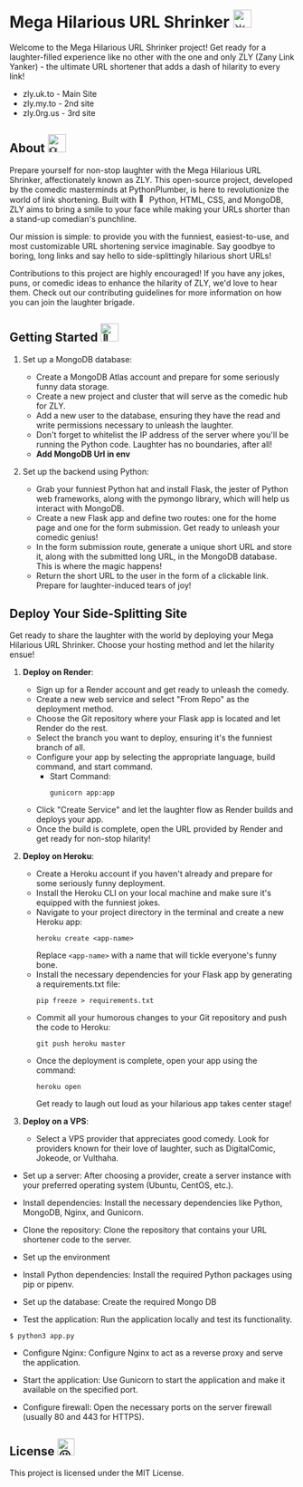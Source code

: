 # Mega Hilarious URL Shrinker <img src="https://fonts.gstatic.com/s/e/notoemoji/latest/1f4a5/512.gif" alt="💥" width="32" height="32">

Welcome to the Mega Hilarious URL Shrinker project! Get ready for a laughter-filled experience like no other with the one and only ZLY (Zany Link Yanker) - the ultimate URL shortener that adds a dash of hilarity to every link!

- zly.uk.to  - Main Site
- zly.my.to  - 2nd site
- zly.0rg.us - 3rd site

## About <img src="https://fonts.gstatic.com/s/e/notoemoji/latest/1f4a1/512.gif" alt="💡" width="32" height="32">

Prepare yourself for non-stop laughter with the Mega Hilarious URL Shrinker, affectionately known as ZLY. This open-source project, developed by the comedic masterminds at PythonPlumber, is here to revolutionize the world of link shortening. Built with <img src="https://fonts.gstatic.com/s/e/notoemoji/latest/1f40d/512.gif" alt="🐍" width="15" height="15"> Python, HTML, CSS, and MongoDB, ZLY aims to bring a smile to your face while making your URLs shorter than a stand-up comedian's punchline.

Our mission is simple: to provide you with the funniest, easiest-to-use, and most customizable URL shortening service imaginable. Say goodbye to boring, long links and say hello to side-splittingly hilarious short URLs!

Contributions to this project are highly encouraged! If you have any jokes, puns, or comedic ideas to enhance the hilarity of ZLY, we'd love to hear them. Check out our contributing guidelines for more information on how you can join the laughter brigade.

## Getting Started <img src="https://fonts.gstatic.com/s/e/notoemoji/latest/1f31f/512.gif" alt="🌟" width="32" height="32">

1. Set up a MongoDB database:
   - Create a MongoDB Atlas account and prepare for some seriously funny data storage.
   - Create a new project and cluster that will serve as the comedic hub for ZLY.
   - Add a new user to the database, ensuring they have the read and write permissions necessary to unleash the laughter.
   - Don't forget to whitelist the IP address of the server where you'll be running the Python code. Laughter has no boundaries, after all!
   - **Add MongoDB Url in env**

2. Set up the backend using Python:
   - Grab your funniest Python hat and install Flask, the jester of Python web frameworks, along with the pymongo library, which will help us interact with MongoDB.
   - Create a new Flask app and define two routes: one for the home page and one for the form submission. Get ready to unleash your comedic genius!
   - In the form submission route, generate a unique short URL and store it, along with the submitted long URL, in the MongoDB database. This is where the magic happens!
   - Return the short URL to the user in the form of a clickable link. Prepare for laughter-induced tears of joy!

## Deploy Your Side-Splitting Site

Get ready to share the laughter with the world by deploying your Mega Hilarious URL Shrinker. Choose your hosting method and let the hilarity ensue!

1. **Deploy on Render**:
   - Sign up for a Render account and get ready to unleash the comedy.
   - Create a new web service and select "From Repo" as the deployment method.
   - Choose the Git repository where your Flask app is located and let Render do the rest.
   - Select the branch you want to deploy, ensuring it's the funniest branch of all.
   - Configure your app by selecting the appropriate language, build command, and start command.
     - Start Command:
       ```
       gunicorn app:app
       ```
   - Click "Create Service" and let the laughter flow as Render builds and deploys your app.
   - Once the build is complete, open the URL provided by Render and get ready for non-stop hilarity!

2. **Deploy on Heroku**:
   - Create a Heroku account if you haven't already and prepare for some seriously funny deployment.
   - Install the Heroku CLI on your local machine and make sure it's equipped with the funniest jokes.
   - Navigate to your project directory in the terminal and create a new Heroku app:
     ```
     heroku create <app-name>
     ```
     Replace `<app-name>` with a name that will tickle everyone's funny bone.
   - Install the necessary dependencies for your Flask app by generating a requirements.txt file:
     ```
     pip freeze > requirements.txt
     ```
   - Commit all your humorous changes to your Git repository and push the code to Heroku:
     ```
     git push heroku master
     ```
   - Once the deployment is complete, open your app using the command:
     ```
     heroku open
     ```
     Get ready to laugh out loud as your hilarious app takes center stage!

3. **Deploy on a VPS**:
   - Select a VPS provider that appreciates good comedy. Look for providers known for their love of laughter, such as DigitalComic, Jokeode, or Vulthaha.

 -  Set up a server: After choosing a provider, create a server instance with your preferred operating system (Ubuntu, CentOS, etc.).

 -  Install dependencies: Install the necessary dependencies like Python, MongoDB, Nginx, and Gunicorn.

 -  Clone the repository: Clone the repository that contains your URL shortener code to the server.

 -  Set up the environment

 -  Install Python dependencies: Install the required Python packages using pip or pipenv.

 -  Set up the database: Create the required Mongo DB

 -  Test the application: Run the application locally and test its functionality.
```
$ python3 app.py
```
 -  Configure Nginx: Configure Nginx to act as a reverse proxy and serve the application.

 -  Start the application: Use Gunicorn to start the application and make it available on the specified port.

 -  Configure firewall: Open the necessary ports on the server firewall (usually 80 and 443 for HTTPS).
   

## License <img src="https://fonts.gstatic.com/s/e/notoemoji/latest/1f600/512.gif" alt="😀" width="30" height="30">

This project is licensed under the MIT License.
